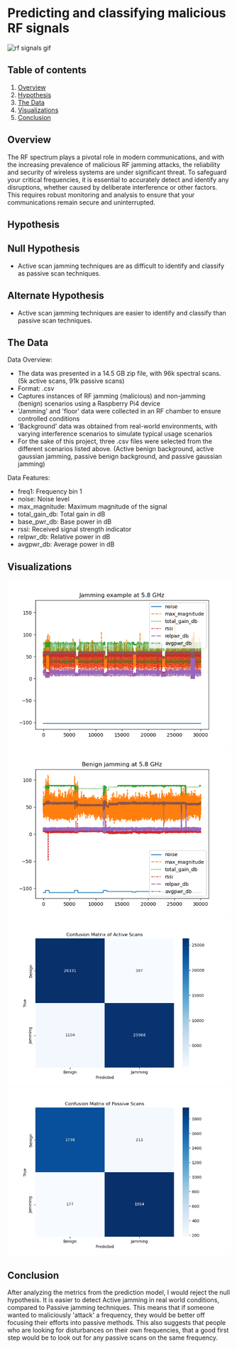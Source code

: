 # Predicting and classifying malicious RF signals

![rf signals gif](https://www.compasseur.com/wp-content/uploads/2023/06/3_livecheck.gif)

## Table of contents
1. [Overview](#overview)
2. [Hypothesis](#hypothesis)
3. [The Data](#the-data)
4. [Visualizations](#visualizations)
5. [Conclusion](#conclusion)

## Overview
The RF spectrum plays a pivotal role in modern communications, and with the increasing prevalence of malicious RF jamming attacks, the reliability and security of wireless systems are under significant threat. To safeguard your critical frequencies, it is essential to accurately detect and identify any disruptions, whether caused by deliberate interference or other factors. This requires robust monitoring and analysis to ensure that your communications remain secure and uninterrupted.

## Hypothesis
## Null Hypothesis
- Active scan jamming techniques are as difficult to identify and classify as passive scan techniques.

## Alternate Hypothesis
- Active scan jamming techniques are easier to identify and classify than passive scan techniques.

## The Data
Data Overview: 
- The data was presented in a 14.5 GB zip file, with 96k spectral scans. (5k active scans, 91k passive scans)
- Format: .csv
- Captures instances of RF jamming (malicious) and non-jamming (benign) scenarios using a Raspberry Pi4 device 
- 'Jamming' and 'floor' data were collected in an RF chamber to ensure controlled conditions
- 'Background' data was obtained from real-world environments, with varying interference scenarios to simulate typical usage scenarios
- For the sake of this project, three .csv files were selected from the different scenarios listed above. (Active benign background, active gaussian jamming, passive benign background, and passive gaussian jamming)

Data Features: 
- freq1: Frequency bin 1
- noise: Noise level
- max_magnitude: Maximum magnitude of the signal
- total_gain_db: Total gain in dB
- base_pwr_db: Base power in dB
- rssi: Received signal strength indicator
- relpwr_db: Relative power in dB
- avgpwr_db: Average power in dB
    


## Visualizations
![Figure_1](images/Figure_1.png)
![Figure_2](images/Figure_2.png)
![Figure_3](images/Figure_3.png)
![Figure_4](images/Figure_4.png)

## Conclusion

After analyzing the metrics from the prediction model, I would reject the null hypothesis. It is easier to detect Active jamming in real world conditions, compared to Passive jamming techniques. This means that if someone wanted to maliciously 'attack' a frequency, they would be better off focusing their efforts into passive methods. This also suggests that people who are looking for disturbances on their own frequencies, that a good first step would be to look out for any passive scans on the same frequency. 